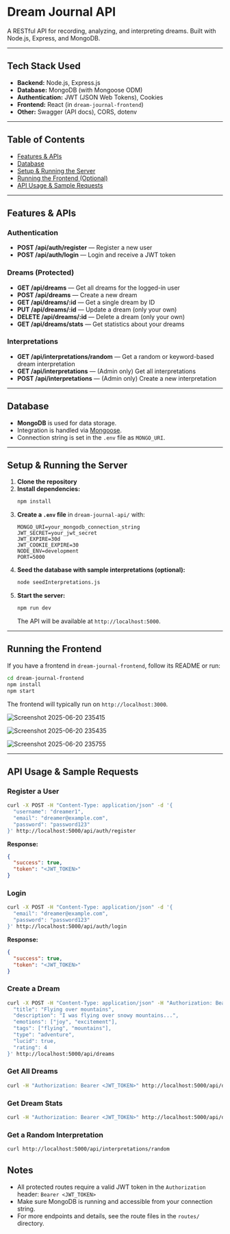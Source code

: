 # Dream Journal API

A RESTful API for recording, analyzing, and interpreting dreams. Built with Node.js, Express, and MongoDB.

---

## Tech Stack Used
- **Backend:** Node.js, Express.js
- **Database:** MongoDB (with Mongoose ODM)
- **Authentication:** JWT (JSON Web Tokens), Cookies
- **Frontend:** React (in `dream-journal-frontend`)
- **Other:** Swagger (API docs), CORS, dotenv

---

## Table of Contents
- [Features & APIs](#features--apis)
- [Database](#database)
- [Setup & Running the Server](#setup--running-the-server)
- [Running the Frontend (Optional)](#running-the-frontend-optional)
- [API Usage & Sample Requests](#api-usage--sample-requests)

---

## Features & APIs

### **Authentication**
- **POST /api/auth/register** — Register a new user
- **POST /api/auth/login** — Login and receive a JWT token

### **Dreams** (Protected)
- **GET /api/dreams** — Get all dreams for the logged-in user
- **POST /api/dreams** — Create a new dream
- **GET /api/dreams/:id** — Get a single dream by ID
- **PUT /api/dreams/:id** — Update a dream (only your own)
- **DELETE /api/dreams/:id** — Delete a dream (only your own)
- **GET /api/dreams/stats** — Get statistics about your dreams

### **Interpretations**
- **GET /api/interpretations/random** — Get a random or keyword-based dream interpretation
- **GET /api/interpretations** — (Admin only) Get all interpretations
- **POST /api/interpretations** — (Admin only) Create a new interpretation

---

## Database
- **MongoDB** is used for data storage.
- Integration is handled via [Mongoose](https://mongoosejs.com/).
- Connection string is set in the `.env` file as `MONGO_URI`.

---

## Setup & Running the Server

1. **Clone the repository**
2. **Install dependencies:**
   ```bash
   npm install
   ```
3. **Create a `.env` file** in `dream-journal-api/` with:
   ```env
   MONGO_URI=your_mongodb_connection_string
   JWT_SECRET=your_jwt_secret
   JWT_EXPIRE=30d
   JWT_COOKIE_EXPIRE=30
   NODE_ENV=development
   PORT=5000
   ```
4. **Seed the database with sample interpretations (optional):**
   ```bash
   node seedInterpretations.js
   ```
5. **Start the server:**
   ```bash
   npm run dev
   ```
   The API will be available at `http://localhost:5000`.

---

## Running the Frontend 
If you have a frontend in `dream-journal-frontend`, follow its README or run:
```bash
cd dream-journal-frontend
npm install
npm start
```
The frontend will typically run on `http://localhost:3000`.

![Screenshot 2025-06-20 235415](https://github.com/user-attachments/assets/ce16c4a5-963e-40ef-bc5f-c0989fbdb78f)

![Screenshot 2025-06-20 235435](https://github.com/user-attachments/assets/a773f42d-027b-4a99-b264-e5da3d46dcfb)

![Screenshot 2025-06-20 235755](https://github.com/user-attachments/assets/2c259292-f31f-4969-b878-2743de139b65)





---

## API Usage & Sample Requests

### **Register a User**
```bash
curl -X POST -H "Content-Type: application/json" -d '{
  "username": "dreamer1",
  "email": "dreamer@example.com",
  "password": "password123"
}' http://localhost:5000/api/auth/register
```
**Response:**
```json
{
  "success": true,
  "token": "<JWT_TOKEN>"
}
```

### **Login**
```bash
curl -X POST -H "Content-Type: application/json" -d '{
  "email": "dreamer@example.com",
  "password": "password123"
}' http://localhost:5000/api/auth/login
```
**Response:**
```json
{
  "success": true,
  "token": "<JWT_TOKEN>"
}
```

### **Create a Dream**
```bash
curl -X POST -H "Content-Type: application/json" -H "Authorization: Bearer <JWT_TOKEN>" -d '{
  "title": "Flying over mountains",
  "description": "I was flying over snowy mountains...",
  "emotions": ["joy", "excitement"],
  "tags": ["flying", "mountains"],
  "type": "adventure",
  "lucid": true,
  "rating": 4
}' http://localhost:5000/api/dreams
```

### **Get All Dreams**
```bash
curl -H "Authorization: Bearer <JWT_TOKEN>" http://localhost:5000/api/dreams
```

### **Get Dream Stats**
```bash
curl -H "Authorization: Bearer <JWT_TOKEN>" http://localhost:5000/api/dreams/stats
```
 
### **Get a Random Interpretation**
```bash
curl http://localhost:5000/api/interpretations/random
```


## Notes
- All protected routes require a valid JWT token in the `Authorization` header: `Bearer <JWT_TOKEN>`
- Make sure MongoDB is running and accessible from your connection string.
- For more endpoints and details, see the route files in the `routes/` directory. 
